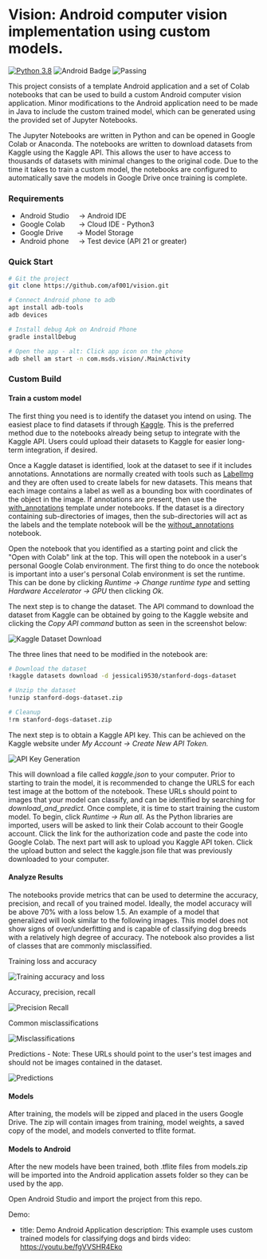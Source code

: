 # Vision: Android computer vision implementation using custom models. 
[![Python 3.8](https://img.shields.io/badge/python-3.8-blue.svg)](https://www.python.org/downloads/release/python-360/)
![Android Badge](https://img.shields.io/badge/Android%20API-29-blue)
![Passing](https://img.shields.io/badge/build-passing-green)

This project consists of a template Android application and a set of Colab notebooks that can be used to build a custom Android computer vision application. Minor modifications to the Android application need to be made in Java to include the custom trained model, which can be generated using the provided set of Jupyter Notebooks. 

The Jupyter Notebooks are written in Python and can be opened in Google Colab or Anaconda. The notebooks are written to download datasets from Kaggle using the Kaggle API. This allows the user to have access to thousands of datasets with minimal changes to the original code. Due to the time it takes to train a custom model, the notebooks are configured to automatically save the models in Google Drive once training is complete. 

### Requirements
* Android Studio &nbsp; &nbsp; -> Android IDE
* Google Colab &nbsp; &nbsp; &nbsp; -> Cloud IDE - Python3
* Google Drive &nbsp; &nbsp; &nbsp; -> Model Storage
* Android phone &nbsp; &nbsp; -> Test device (API 21 or greater)

### Quick Start

```bash
# Git the project
git clone https://github.com/af001/vision.git

# Connect Android phone to adb
apt install adb-tools
adb devices

# Install debug Apk on Android Phone
gradle installDebug

# Open the app - alt: Click app icon on the phone
adb shell am start -n com.msds.vision/.MainActivity
````

### Custom Build

#### Train a custom model
The first thing you need is to identify the dataset you intend on using. The easiest place to find datasets if through [Kaggle](https://www.kaggle.com). This is the preferred method due to the notebooks already being setup to integrate with the Kaggle API. Users could upload their datasets to Kaggle for easier long-term integration, if desired. 

Once a Kaggle dataset is identified, look at the dataset to see if it includes annotations. Annotations are normally created with tools such as [LabelImg](https://github.com/tzutalin/labelImg) and they are often used to create labels for new datasets. This means that each image contains a label as well as a bounding box with coordinates of the object in the image. If annotations are present, then use the [with_annotations](https://github.com/af001/vision/blob/master/notebooks/wit_annotations_dog-breeds.ipynb) template under notebooks. If the dataset is a directory containing sub-directories of images, then the sub-directories will act as the labels and the template notebook will be the [without_annotations](https://github.com/af001/vision/blob/master/notebooks/without_annotations_bird-species.ipynb) notebook. 

Open the notebook that you identified as a starting point and click the "Open with Colab" link at the top. This will open the notebook in a user's personal Google Colab environment. The first thing to do once the notebook is important into a user's personal Colab environment is set the runtime. This can be done by clicking *Runtime -> Change runtime type* and setting *Hardware Accelerator -> GPU* then clicking *Ok.*

The next step is to change the dataset. The API command to download the dataset from Kaggle can be obtained by going to the Kaggle website and clicking the *Copy API command* button as seen in the screenshot below:

![Kaggle Dataset Download](https://i.ibb.co/hBRBrR0/Screen-Shot-2020-05-27-at-11-27-36-AM.png)

The three lines that need to be modified in the notebook are:
```bash
# Download the dataset
!kaggle datasets download -d jessicali9530/stanford-dogs-dataset

# Unzip the dataset
!unzip stanford-dogs-dataset.zip

# Cleanup
!rm stanford-dogs-dataset.zip
```
The next step is to obtain a Kaggle API key. This can be achieved on the Kaggle website under *My Account -> Create New API Token.*

![API Key Generation](https://i.ibb.co/1zd4qVK/Screen-Shot-2020-05-27-at-11-43-45-AM.png)

This will download a file called *kaggle.json* to your computer. Prior to starting to train the model, it is recommended to change the URLS for each test image at the bottom of the notebook. These URLs should point to images that your model can classify, and can be identified by searching for *download_and_predict.* Once complete, it is time to start training the custom model. To begin, click *Runtime -> Run all.* As the Python libraries are imported, users will be asked to link their Colab account to their Google account. Click the link for the authorization code and paste the code into Google Colab. The next part will ask to upload you Kaggle API token. Click the upload button and select the kaggle.json file that was previously downloaded to your computer. 

#### Analyze Results
The notebooks provide metrics that can be used to determine the accuracy, precision, and recall of you trained model. Ideally, the model accuracy will be above 70% with a loss below 1.5. An example of a model that generalized will look similar to the following images. This model does not show signs of over/underfitting and is capable of classifying dog breeds with a relatively high degree of accuracy. The notebook also provides a list of classes that are commonly misclassified.

Training loss and accuracy

![Training accuracy and loss](https://i.ibb.co/0jKhdf4/training.png)

Accuracy, precision, recall

![Precision Recall](https://i.ibb.co/h2QQvw4/Screen-Shot-2020-05-27-at-11-58-32-AM.png)

Common misclassifications

![Misclassifications](https://i.ibb.co/fC2Dfd9/Screen-Shot-2020-05-27-at-11-58-51-AM.png)

Predictions - Note: These URLs should point to the user's test images and should not be images contained in the dataset. 

![Predictions](https://i.ibb.co/p0FG2PT/Screen-Shot-2020-05-27-at-11-59-04-AM.png)

#### Models
After training, the models will be zipped and placed in the users Google Drive. The zip will contain images from training, model weights, a saved copy of the model, and models converted to tflite format. 

#### Models to Android
After the new models have been trained, both .tflite files from models.zip will be imported into the Android application assets folder so they can be used by the app. 

Open Android Studio and import the project from this repo. 

Demo:
- title: Demo Android Application
  description: This example uses custom trained models for classifying dogs and birds
  video: https://youtu.be/fgVVSHR4Eko

